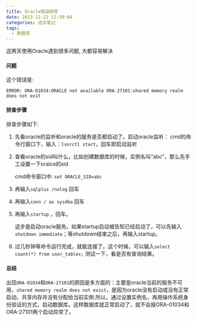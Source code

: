 ```yaml
---
title: Oracle错误排除
date: 2013-12-22 12:39:04
categories: 远古笔记
tags:
  - 数据库
---
```


这两天使用Oracle遇到很多问题, 大都容易解决

<!-- more -->

#### 问题

这个错误是:

```
ERROR: ORA-01034:ORACLE not available ORA-27101:shared memory realm does not exit
```



#### 排查步骤

排查步骤如下: 

1. 先看oracle的监听和oracle的服务是否都启动了。启动oracle监听：
   cmd的命令行窗口下，输入：`lsnrctl start`，回车即启动监听

2. 查看oracle的sid叫什么，比如创建数据库的时候，实例名叫“abc”，那么先手工设置一下oralce的sid

   cmd命令窗口中: `set ORACLE_SID=abc`

3. 再输入`sqlplus /nolog` 回车

4. 再输入`conn / as sysdba` 回车

5. 再输入`startup` ，回车。 

   这步是启动oracle服务。如果startup启动被告知已经启动了，可以先输入`shutdown immediate`；等shutdown结束之后，再输入startup。

6. 过几秒钟等命令运行完成，就能连接了。这个时候，可以输入`select count(*) from user_tables;` 测试一下，看是否有查询结果。



#### 总结

出现`ORA-01034`和`ORA-27101`的原因是多方面的：主要是oracle当前的服务不可用，`shared memory realm does not exist`，是因为oracle没有启动或没有正常启动，共享内存并没有分配给当前实例.所以，通过设置实例名，再用操作系统身份验证的方式，启动数据库。这样数据库就正常启动了，就不会报ORA-01034和ORA-27101两个启动异常了。